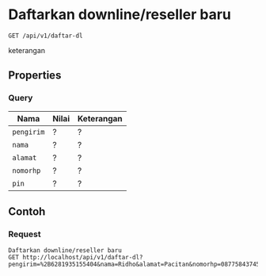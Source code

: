 # Daftarkan downline/reseller baru
```http
GET /api/v1/daftar-dl
```
keterangan
## Properties
### Query
Nama  | Nilai | Keterangan
--- | --- | ---
<code>pengirim</code> | ? | ?
<code>nama</code> | ? | ?
<code>alamat</code> | ? | ?
<code>nomorhp</code> | ? | ?
<code>pin</code> | ? | ?

## Contoh

### Request
```http
Daftarkan downline/reseller baru
GET http://localhost/api/v1/daftar-dl?pengirim=%2B6281935155404&nama=Ridho&alamat=Pacitan&nomorhp=087758437457&pin=1234
```

